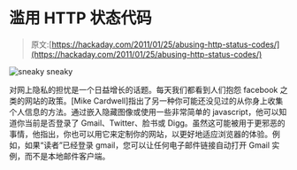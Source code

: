 # 滥用 HTTP 状态代码

> 原文:[https://hackaday.com/2011/01/25/abusing-http-status-codes/](https://hackaday.com/2011/01/25/abusing-http-status-codes/)

![](../Images/7e10e2b09d7a92b0485ebfd408aa1012.png "sneaky sneaky")

对网上隐私的担忧是一个日益增长的话题。每天我们都看到人们抱怨 facebook 之类的网站的政策。[Mike Cardwell]指出了另一种你可能还没见过的从你身上收集个人信息的方法。通过嵌入隐藏图像或使用一些非常简单的 javascript，他可以知道你当前是否登录了 Gmail、Twitter、脸书或 Digg。虽然这可能被用于更邪恶的事情，他指出，你也可以用它来定制你的网站，以更好地适应浏览器的体验。例如，如果“读者”已经登录 gmail，您可以让任何电子邮件链接自动打开 Gmail 实例，而不是本地邮件客户端。
